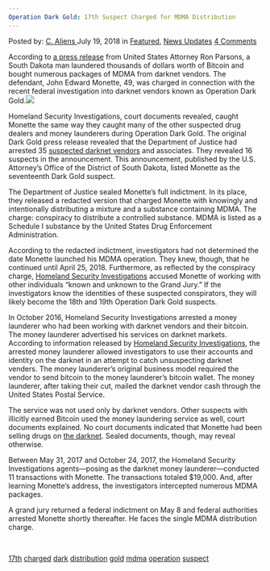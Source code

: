 ```yaml
---
Operation Dark Gold: 17th Suspect Charged for MDMA Distribution
---
```

<article class="post-listing post-26336 post type-post status-publish format-standard has-post-thumbnail hentry 
 tag-17th tag-charged tag-dark tag-distribution tag-gold tag-mdma tag-operation tag-suspect">
<div class="post-inner">
<span>Posted by: <a href="https://www.deepdotweb.com/author/caliens/" title="">C. Aliens </a></span>
<span>July 19, 2018</span>
<span>in <a href="https://www.deepdotweb.com/category/deepdot-news/" rel="category tag">Featured</a>, <a href="https://www.deepdotweb.com/category/news-updates/" rel="category tag">News Updates</a></span>
<span><a href="https://www.deepdotweb.com/2018/07/19/operation-dark-gold-17th-suspect-charged-for-mdma-distribution/#comments">4 Comments</a></span>


<p>According to <a href="https://www.justice.gov/usao-sd/pr/first-nationwide-undercover-operation-targeting-darknet-vendors-results-arrests-more-35">a press release</a> from United States Attorney Ron Parsons, a South Dakota man laundered thousands of dollars worth of Bitcoin and bought numerous packages of MDMA from darknet vendors. The defendant, John Edward Monette, 49, was charged in connection with the recent federal investigation into darknet vendors known as Operation Dark Gold.<img class="wp-image-26337 aligncenter" src="/imgs/2018/07/word-image-42.jpeg" srcset="/imgs/2018/07/word-image-42.jpeg 660w, /imgs/2018/07/word-image-42-300x150.jpeg 300w" sizes="(max-width: 660px) 100vw, 660px" /></p>
<p>Homeland Security Investigations, court documents revealed, caught Monette the same way they caught many of the other suspected drug dealers and money launderers during Operation Dark Gold. The original Dark Gold press release revealed that the Department of Justice had arrested 35 <a href="https://www.deepdotweb.com/tag/bust/">suspected darknet vendors</a> and associates. They revealed 16 suspects in the announcement. This announcement, published by the U.S. Attorney’s Office of the District of South Dakota, listed Monette as the seventeenth Dark Gold suspect.</p>
<p>The Department of Justice sealed Monette&#8217;s full indictment. In its place, they released a redacted version that charged Monette with knowingly and intentionally distributing a mixture and a substance containing MDMA. The charge: conspiracy to distribute a controlled substance. MDMA is listed as a Schedule I substance by the United States Drug Enforcement Administration.</p>
<p>According to the redacted indictment, investigators had not determined the date Monette launched his MDMA operation. They knew, though, that he continued until April 25, 2018. Furthermore, as reflected by the conspiracy charge, <a href="https://www.deepdotweb.com/tag/hsi/">Homeland Security Investigations</a> accused Monette of working with other individuals “known and unknown to the Grand Jury.” If the investigators know the identities of these suspected conspirators, they will likely become the 18th and 19th Operation Dark Gold suspects.</p>
<p>In October 2016, Homeland Security Investigations arrested a money launderer who had been working with darknet vendors and their bitcoin. The money launderer advertised his services on darknet markets. According to information released by <a href="https://www.deepdotweb.com/tag/hsi/">Homeland Security Investigations</a>, the arrested money launderer allowed investigators to use their accounts and identity on the darknet in an attempt to catch unsuspecting darknet venders. The money launderer’s original business model required the vendor to send bitcoin to the money launderer’s bitcoin wallet. The money launderer, after taking their cut, mailed the darknet vendor cash through the United States Postal Service.</p>
<p>The service was not used only by darknet vendors. Other suspects with illicitly earned Bitcoin used the money laundering service as well, court documents explained. No court documents indicated that Monette had been selling drugs on <a href="https://www.deepdotweb.com/tag/darknet/">the darknet</a>. Sealed documents, though, may reveal otherwise.</p>
<p>Between May 31, 2017 and October 24, 2017, the Homeland Security Investigations agents—posing as the darknet money launderer—conducted 11 transactions with Monette. The transactions totaled $19,000. And, after learning Monette&#8217;s address, the investigators intercepted numerous MDMA packages.</p>
<p>A grand jury returned a federal indictment on May 8 and federal authorities arrested Monette shortly thereafter. He faces the single MDMA distribution charge.</p>
<p>&nbsp;</p>
</div>
<a href="https://www.deepdotweb.com/tag/17th/" rel="tag">17th</a> <a href="https://www.deepdotweb.com/tag/charged/" rel="tag">charged</a> <a href="https://www.deepdotweb.com/tag/dark/" rel="tag">dark</a> <a href="https://www.deepdotweb.com/tag/distribution/" rel="tag">distribution</a> <a href="https://www.deepdotweb.com/tag/gold/" rel="tag">gold</a> <a href="https://www.deepdotweb.com/tag/mdma/" rel="tag">mdma</a> <a href="https://www.deepdotweb.com/tag/operation/" rel="tag">operation</a> <a href="https://www.deepdotweb.com/tag/suspect/" rel="tag">suspect</a></span> <span style="display:none" class="updated">2018-07-19<a href="https://www.deepdotweb.com/author/caliens/" title="Posts by C. Aliens" rel="author">C. Aliens</a></strong></div>
</div>
</article>

